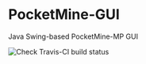 # PocketMine-GUI
Java Swing-based PocketMine-MP GUI

![[Check Travis-CI build status](https://travis-ci.org/PEMapModder/PocketMine-GUI)](https://travis-ci.org/PEMapModder/PocketMine-GUI.svg)
